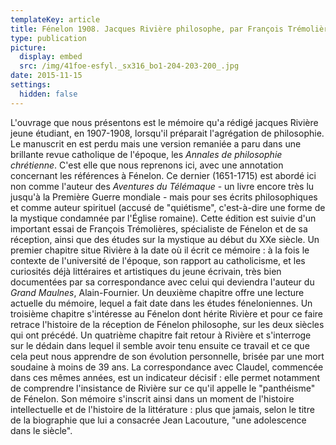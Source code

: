 ```yaml
---
templateKey: article
title: Fénelon 1908. Jacques Rivière philosophe, par François Trémolières
type: publication
picture:
  display: embed
  src: /img/41foe-esfyl._sx316_bo1-204-203-200_.jpg
date: 2015-11-15
settings:
  hidden: false
---
```

L'ouvrage que nous présentons est le mémoire qu'a rédigé jacques Rivière jeune étudiant, en 1907-1908, lorsqu'il préparait l'agrégation de philosophie. Le manuscrit en est perdu mais une version remaniée a paru dans une brillante revue catholique de l'époque, les *Annales de philosophie chrétienne*. C'est elle que nous reprenons ici, avec une annotation concernant les références à Fénelon. Ce dernier (1651-1715) est abordé ici non comme l'auteur des *Aventures du Télémaque* - un livre encore très lu jusqu'à la Première Guerre mondiale - mais pour ses écrits philosophiques et comme auteur spirituel (accusé de "quiétisme", c'est-à-dire une forme de la mystique condamnée par l'Église romaine). Cette édition est suivie d'un important essai de François Trémolières, spécialiste de Fénelon et de sa réception, ainsi que des études sur la mystique au début du XXe siècle. Un premier chapitre situe Rivière à la date où il écrit ce mémoire : à la fois le contexte de l'université de l'époque, son rapport au catholicisme, et les curiosités déjà littéraires et artistiques du jeune écrivain, très bien documentées par sa correspondance avec celui qui deviendra l'auteur du *Grand Maulnes*, Alain-Fournier. Un deuxième chapitre offre une lecture actuelle du mémoire, lequel a fait date dans les études féneloniennes. Un troisième chapitre s'intéresse au Fénelon dont hérite Rivière et pour ce faire retrace l'histoire de la réception de Fénelon philosophe, sur les deux siècles qui ont précédé. Un quatrième chapitre fait retour à Rivière et s'interroge sur le dédain dans lequel il semble avoir tenu ensuite ce travail et ce que cela peut nous apprendre de son évolution personnelle, brisée par une mort soudaine à moins de 39 ans. La correspondance avec Claudel, commencée dans ces mêmes années, est un indicateur décisif : elle permet notamment de comprendre l'insistance de Rivière sur ce qu'il appelle le "panthéisme" de Fénelon. Son mémoire s'inscrit ainsi dans un moment de l'histoire intellectuelle et de l'histoire de la littérature : plus que jamais, selon le titre de la biographie que lui a consacrée Jean Lacouture, "une adolescence dans le siècle".